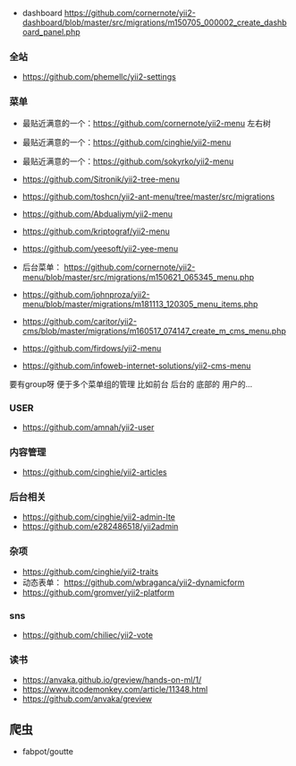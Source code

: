 -  dashboard https://github.com/cornernote/yii2-dashboard/blob/master/src/migrations/m150705_000002_create_dashboard_panel.php

### 全站
- https://github.com/phemellc/yii2-settings

### 菜单
- 最贴近满意的一个：https://github.com/cornernote/yii2-menu 左右树
- 最贴近满意的一个：https://github.com/cinghie/yii2-menu 
- 最贴近满意的一个：https://github.com/sokyrko/yii2-menu

- https://github.com/Sitronik/yii2-tree-menu
- https://github.com/toshcn/yii2-ant-menu/tree/master/src/migrations
- https://github.com/Abdualiym/yii2-menu

- https://github.com/kriptograf/yii2-menu
- https://github.com/yeesoft/yii2-yee-menu
- 后台菜单： https://github.com/cornernote/yii2-menu/blob/master/src/migrations/m150621_065345_menu.php
 - https://github.com/johnproza/yii2-menu/blob/master/migrations/m181113_120305_menu_items.php
 - https://github.com/caritor/yii2-cms/blob/master/migrations/m160517_074147_create_m_cms_menu.php
 - https://github.com/firdows/yii2-menu
 - https://github.com/infoweb-internet-solutions/yii2-cms-menu
 
 要有group呀 便于多个菜单组的管理 比如前台 后台的 底部的 用户的...
 
 ### USER
 - https://github.com/amnah/yii2-user
 
 ### 内容管理
 - https://github.com/cinghie/yii2-articles
 
 ### 后台相关
 - https://github.com/cinghie/yii2-admin-lte
 - https://github.com/e282486518/yii2admin
 
 
 ### 杂项
 
 - https://github.com/cinghie/yii2-traits
 - 动态表单： https://github.com/wbraganca/yii2-dynamicform
 - https://github.com/gromver/yii2-platform
 
 ### sns
 - https://github.com/chiliec/yii2-vote
 
 ### 读书
 - https://anvaka.github.io/greview/hands-on-ml/1/
 - https://www.itcodemonkey.com/article/11348.html
 - https://github.com/anvaka/greview
 

 ## 爬虫

- fabpot/goutte